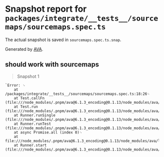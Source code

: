 # Snapshot report for `packages/integrate/__tests__/sourcemaps/sourcemaps.spec.ts`

The actual snapshot is saved in `sourcemaps.spec.ts.snap`.

Generated by [AVA](https://avajs.dev).

## should work with sourcemaps

> Snapshot 1

    `Error: ␊
        at /packages/integrate/__tests__/sourcemaps/sourcemaps.spec.ts:18:26␊
        at Test.callFn (file:///node_modules/.pnpm/ava@6.1.3_encoding@0.1.13/node_modules/ava/lib/test.js:525:26)␊
        at Test.run (file:///node_modules/.pnpm/ava@6.1.3_encoding@0.1.13/node_modules/ava/lib/test.js:534:33)␊
        at Runner.runSingle (file:///node_modules/.pnpm/ava@6.1.3_encoding@0.1.13/node_modules/ava/lib/runner.js:281:33)␊
        at Runner.runTest (file:///node_modules/.pnpm/ava@6.1.3_encoding@0.1.13/node_modules/ava/lib/runner.js:363:30)␊
        at async Promise.all (index 0)␊
        at file:///node_modules/.pnpm/ava@6.1.3_encoding@0.1.13/node_modules/ava/lib/runner.js:528:21␊
        at Runner.start (file:///node_modules/.pnpm/ava@6.1.3_encoding@0.1.13/node_modules/ava/lib/runner.js:536:15)`
